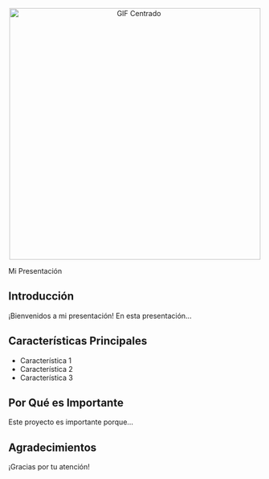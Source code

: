 
<p align="center">
  <img src="https://media.giphy.com/media/FcqKy4Kj7XOK0hCW4g/giphy.gif" alt="GIF Centrado" width="500">

  <div class="presentation">
    <div class="title">Mi Presentación</div>
    <div class="section">
      <h2>Introducción</h2>
      <p>¡Bienvenidos a mi presentación! En esta presentación...</p>
    </div>
    <div class="section">
      <h2>Características Principales</h2>
      <ul>
        <li>Característica 1</li>
        <li>Característica 2</li>
        <li>Característica 3</li>
      </ul>
    </div>
    <div class="section">
      <h2>Por Qué es Importante</h2>
      <p>Este proyecto es importante porque...</p>
    </div>
    <div class="section">
      <h2>Agradecimientos</h2>
      <p>¡Gracias por tu atención!</p>
    </div>
  </div>
</body>
</html>
